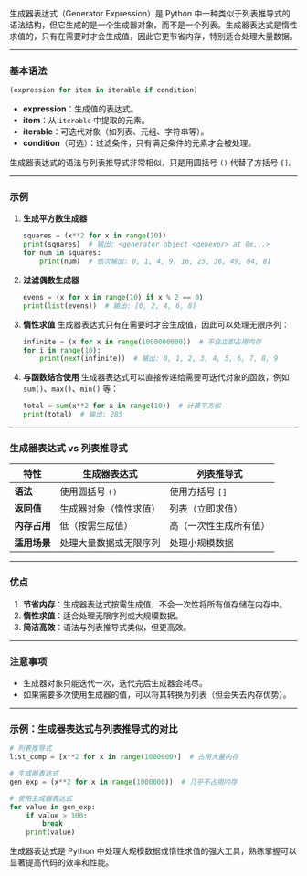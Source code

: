 生成器表达式（Generator Expression）是 Python 中一种类似于列表推导式的语法结构，但它生成的是一个生成器对象，而不是一个列表。生成器表达式是惰性求值的，只有在需要时才会生成值，因此它更节省内存，特别适合处理大量数据。

---

### 基本语法
```python
(expression for item in iterable if condition)
```
- **expression**：生成值的表达式。
- **item**：从 `iterable` 中提取的元素。
- **iterable**：可迭代对象（如列表、元组、字符串等）。
- **condition**（可选）：过滤条件，只有满足条件的元素才会被处理。

生成器表达式的语法与列表推导式非常相似，只是用圆括号 `()` 代替了方括号 `[]`。

---

### 示例
1. **生成平方数生成器**
   ```python
   squares = (x**2 for x in range(10))
   print(squares)  # 输出: <generator object <genexpr> at 0x...>
   for num in squares:
       print(num)  # 依次输出: 0, 1, 4, 9, 16, 25, 36, 49, 64, 81
   ```

2. **过滤偶数生成器**
   ```python
   evens = (x for x in range(10) if x % 2 == 0)
   print(list(evens))  # 输出: [0, 2, 4, 6, 8]
   ```

3. **惰性求值**
   生成器表达式只有在需要时才会生成值，因此可以处理无限序列：
   ```python
   infinite = (x for x in range(1000000000))  # 不会立即占用内存
   for i in range(10):
       print(next(infinite))  # 输出: 0, 1, 2, 3, 4, 5, 6, 7, 8, 9
   ```

4. **与函数结合使用**
   生成器表达式可以直接传递给需要可迭代对象的函数，例如 `sum()`、`max()`、`min()` 等：
   ```python
   total = sum(x**2 for x in range(10))  # 计算平方和
   print(total)  # 输出: 285
   ```

---

### 生成器表达式 vs 列表推导式
| 特性                | 生成器表达式                          | 列表推导式                          |
|---------------------|---------------------------------------|-------------------------------------|
| **语法**            | 使用圆括号 `()`                       | 使用方括号 `[]`                     |
| **返回值**          | 生成器对象（惰性求值）                | 列表（立即求值）                    |
| **内存占用**        | 低（按需生成值）                      | 高（一次性生成所有值）              |
| **适用场景**        | 处理大量数据或无限序列                | 处理小规模数据                      |

---

### 优点
1. **节省内存**：生成器表达式按需生成值，不会一次性将所有值存储在内存中。
2. **惰性求值**：适合处理无限序列或大规模数据。
3. **简洁高效**：语法与列表推导式类似，但更高效。

---

### 注意事项
- 生成器对象只能迭代一次，迭代完后生成器会耗尽。
- 如果需要多次使用生成器的值，可以将其转换为列表（但会失去内存优势）。

---

### 示例：生成器表达式与列表推导式的对比
```python
# 列表推导式
list_comp = [x**2 for x in range(1000000)]  # 占用大量内存

# 生成器表达式
gen_exp = (x**2 for x in range(1000000))  # 几乎不占用内存

# 使用生成器表达式
for value in gen_exp:
    if value > 100:
        break
    print(value)
```

生成器表达式是 Python 中处理大规模数据或惰性求值的强大工具，熟练掌握可以显著提高代码的效率和性能。